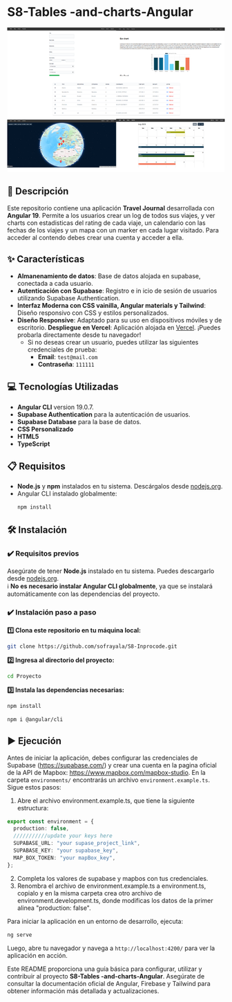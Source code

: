 # S8-Tables -and-charts-Angular

<p>
  <img src="public/s8.png" alt="Captura de pantalla del proyecto" />
</p>

## 📄 Descripción

Este repositorio contiene una aplicación **Travel Journal** desarrollada con **Angular 19**. Permite a los usuarios crear un log de todos sus viajes, y ver charts con estadisticas del rating de cada viaje, un calendario con las fechas de los viajes y un mapa con un marker en cada lugar visitado. Para acceder al contendo debes crear una cuenta y acceder a ella.

## ✨ Características

- **Almanenamiento de datos**: Base de datos alojada en supabase, conectada a cada usuario.
- **Autenticación con Supabase**: Registro e in icio de sesión de usuarios utilizando Supabase Authentication.
- **Interfaz Moderna con CSS vainilla, Angular materials y Tailwind**: Diseño responsivo con CSS y estilos personalizados.
- **Diseño Responsive**: Adaptado para su uso en dispositivos móviles y de escritorio.
  **Despliegue en Vercel**: Aplicación alojada en [Vercel](s8-inprocode-vjh2.vercel.app). ¡Puedes probarla directamente desde tu navegador!
  - Si no deseas crear un usuario, puedes utilizar las siguientes credenciales de prueba:
    - **Email**: `test@mail.com`
    - **Contraseña**: `111111`

## 💻 Tecnologías Utilizadas

- **Angular CLI** version 19.0.7.
- **Supabase Authentication** para la autenticación de usuarios.
- **Supabase Database** para la base de datos.
- **CSS Personalizado**
- **HTML5**
- **TypeScript**

## 📋 Requisitos

- **Node.js** y **npm** instalados en tu sistema. Descárgalos desde [nodejs.org](https://nodejs.org/).
- Angular CLI instalado globalmente:
  ```bash
  npm install
  ```

## 🛠️ Instalación

### **✔️ Requisitos previos**

Asegúrate de tener **Node.js** instalado en tu sistema. Puedes descargarlo desde [nodejs.org](https://nodejs.org/).  
ℹ️ **No es necesario instalar Angular CLI globalmente**, ya que se instalará automáticamente con las dependencias del proyecto.

### **✔️ Instalación paso a paso**

**1️⃣ Clona este repositorio en tu máquina local:**

```bash
git clone https://github.com/sofrayala/S8-Inprocode.git
```

**2️⃣ Ingresa al directorio del proyecto:**

```bash
cd Proyecto
```

**3️⃣ Instala las dependencias necesarias:**

```bash
npm install
```

```bash
npm i @angular/cli
```

## ▶️ Ejecución

Antes de iniciar la aplicación, debes configurar las credenciales de Supabase (https://supabase.com/) y crear una cuenta en la pagina oficial de la API de Mapbox: https://www.mapbox.com/mapbox-studio. En la carpeta `environments/` encontrarás un archivo `environment.example.ts`. Sigue estos pasos:

1. Abre el archivo environment.example.ts, que tiene la siguiente estructura:

```typescript
export const environment = {
  production: false,
  ///////////update your keys here
  SUPABASE_URL: "your supase_project_link",
  SUPABASE_KEY: "your supabase_key",
  MAP_BOX_TOKEN: "your mapBox_key",
};
```

2. Completa los valores de supabase y mapbos con tus credenciales.
3. Renombra el archivo de environment.example.ts a environment.ts, copialo y en la misma carpeta crea otro archivo de environment.development.ts, donde modificas los datos de la primer alinea "production: false".

Para iniciar la aplicación en un entorno de desarrollo, ejecuta:

```bash
ng serve
```

Luego, abre tu navegador y navega a `http://localhost:4200/` para ver la aplicación en acción.

Este README proporciona una guía básica para configurar, utilizar y contribuir al proyecto **S8-Tables -and-charts-Angular**. Asegúrate de consultar la documentación oficial de Angular, Firebase y Tailwind para obtener información más detallada y actualizaciones.

